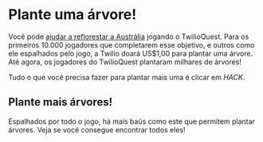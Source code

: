 # Plante uma árvore!

Você pode [ajudar a reflorestar a Austrália](https://twil.io/tq-trees) jogando o TwilioQuest. Para os primeiros 10.000 jogadores que completarem esse objetivo, e outros como ele espalhados pelo jogo, a Twilio doará US$1,00 para plantar uma árvore. Até agora, os jogadores do TwilioQuest plantaram milhares de árvores!

Tudo o que você precisa fazer para plantar mais uma é clicar em *HACK*.

## Plante mais árvores!

Espalhados por todo o jogo, há mais baús como este que permitem plantar árvores. Veja se você consegue encontrar todos eles!